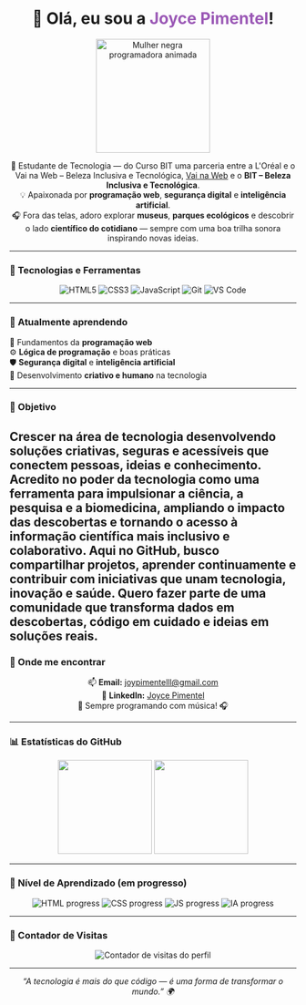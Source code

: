 <!-- ✨ Perfil de Joyce Pimentel ✨ -->

<h1 align="center">
  👋 Olá, eu sou a <span style="color:#9b59b6;">Joyce Pimentel</span>!
</h1>

<p align="center">
  <img src="https://i.imgur.com/H7bWkG4.png" width="200px" alt="Mulher negra programadora animada" />
</p>

<p align="center">
🌟 Estudante de Tecnologia — do Curso BIT uma parceria entre a L'Oréal e o Vai na Web – Beleza Inclusiva e Tecnológica,  <a href="https://vainaweb.com.br/" target="_blank">Vai na Web</a> e o <b>BIT – Beleza Inclusiva e Tecnológica</b>.<br>
💡 Apaixonada por <b>programação web</b>, <b>segurança digital</b> e <b>inteligência artificial</b>.<br>
🎧 Fora das telas, adoro explorar <b>museus</b>, <b>parques ecológicos</b> e descobrir o lado <b>científico do cotidiano</b> — sempre com uma boa trilha sonora inspirando novas ideias.
</p>

---

### 🚀 Tecnologias e Ferramentas  
<p align="center">
  <img src="https://img.shields.io/badge/HTML5-E34F26?style=for-the-badge&logo=html5&logoColor=white" alt="HTML5"/>
  <img src="https://img.shields.io/badge/CSS3-1572B6?style=for-the-badge&logo=css3&logoColor=white" alt="CSS3"/>
  <img src="https://img.shields.io/badge/JavaScript-F7DF1E?style=for-the-badge&logo=javascript&logoColor=black" alt="JavaScript"/>
  <img src="https://img.shields.io/badge/Git-F05032?style=for-the-badge&logo=git&logoColor=white" alt="Git"/>
  <img src="https://img.shields.io/badge/VS%20Code-007ACC?style=for-the-badge&logo=visualstudiocode&logoColor=white" alt="VS Code"/>
</p>

---

### 🌱 Atualmente aprendendo  
📘 Fundamentos da **programação web**  
⚙️ **Lógica de programação** e boas práticas  
🛡️ **Segurança digital** e **inteligência artificial**  
💭 Desenvolvimento **criativo e humano** na tecnologia  

---

### 🎯 Objetivo  
Crescer na área de tecnologia desenvolvendo soluções criativas, seguras e acessíveis que conectem pessoas, ideias e conhecimento.
 Acredito no poder da tecnologia como uma ferramenta para impulsionar a ciência, a pesquisa e a biomedicina, ampliando o impacto das descobertas e tornando o acesso à informação científica mais inclusivo e colaborativo.
Aqui no GitHub, busco compartilhar projetos, aprender continuamente e contribuir com iniciativas que unam tecnologia, inovação e saúde.
 Quero fazer parte de uma comunidade que transforma dados em descobertas, código em cuidado e ideias em soluções reais.
---

### 💬 Onde me encontrar  
<p align="center">
  📫 <b>Email:</b> <a href="mailto:joypimentelll@gmail.com">joypimentelll@gmail.com</a><br>
  🔗 <b>LinkedIn:</b> <a href="https://www.linkedin.com/in/joyce-santo-0285a6122" target="_blank">Joyce Pimentel</a><br>
  🎵 Sempre programando com música! 🎧  
</p>

---

### 📊 Estatísticas do GitHub  
<p align="center">
  <img src="https://github-readme-stats.vercel.app/api?username=joypimentelll-cpu&show_icons=true&theme=tokyonight&hide_border=true" height="165px"/>
  <img src="https://github-readme-stats.vercel.app/api/top-langs/?username=joypimentelll-cpu&layout=compact&theme=tokyonight&hide_border=true" height="165px"/>
</p>

---

### 🧠 Nível de Aprendizado (em progresso)
<p align="center">
  <img src="https://img.shields.io/badge/HTML5-80%25-blueviolet?style=for-the-badge" alt="HTML progress"/>
  <img src="https://img.shields.io/badge/CSS3-75%25-blueviolet?style=for-the-badge" alt="CSS progress"/>
  <img src="https://img.shields.io/badge/JavaScript-60%25-blueviolet?style=for-the-badge" alt="JS progress"/>
  <img src="https://img.shields.io/badge/IA%20e%20Segurança-50%25-blueviolet?style=for-the-badge" alt="IA progress"/>
</p>

---

### 👀 Contador de Visitas
<p align="center">
  <img src="https://komarev.com/ghpvc/?username=joypimentelll-cpu&color=9b59b6&style=for-the-badge" alt="Contador de visitas do perfil"/>
</p>

---

<p align="center"><i>“A tecnologia é mais do que código — é uma forma de transformar o mundo.” 🌍</i></p>

